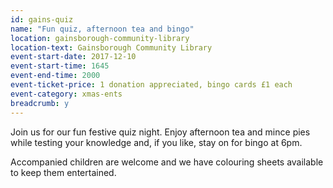 ```yaml
---
id: gains-quiz
name: "Fun quiz, afternoon tea and bingo"
location: gainsborough-community-library
location-text: Gainsborough Community Library
event-start-date: 2017-12-10
event-start-time: 1645
event-end-time: 2000
event-ticket-price: 1 donation appreciated, bingo cards £1 each
event-category: xmas-ents
breadcrumb: y
---
```


Join us for our fun festive quiz night. Enjoy afternoon tea and mince pies while testing your knowledge and, if you like, stay on for bingo at 6pm.

Accompanied children are welcome and we have colouring sheets available to keep them entertained.
